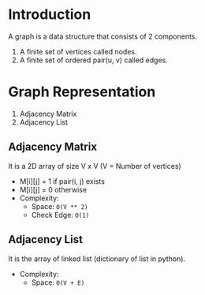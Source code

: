 # Introduction
A graph is a data structure that consists of 2 components.

1. A finite set of vertices called nodes.
2. A finite set of ordered pair(u, v) called edges.

# Graph Representation
1. Adjacency Matrix
2. Adjacency List

## Adjacency Matrix
It is a 2D array of size V x V (V = Number of vertices)

- M[i][j] = 1 if pair(i, j) exists
- M[i][j] = 0 otherwise
- Complexity:
  - Space: `O(V ** 2)`
  - Check Edge: `O(1)`

## Adjacency List
It is the array of linked list (dictionary of list in python).

- Complexity:
  - Space: `O(V + E)`
